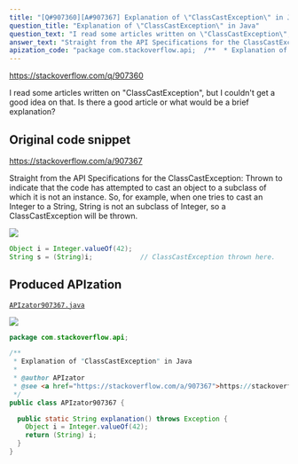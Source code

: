 ```yaml
---
title: "[Q#907360][A#907367] Explanation of \"ClassCastException\" in Java"
question_title: "Explanation of \"ClassCastException\" in Java"
question_text: "I read some articles written on \"ClassCastException\", but I couldn't get a good idea on that. Is there a good article or what would be a brief explanation?"
answer_text: "Straight from the API Specifications for the ClassCastException: Thrown to indicate that the code has   attempted to cast an object to a   subclass of which it is not an   instance. So, for example, when one tries to cast an Integer to a String, String is not an subclass of Integer, so a ClassCastException will be thrown."
apization_code: "package com.stackoverflow.api;  /**  * Explanation of \"ClassCastException\" in Java  *  * @author APIzator  * @see <a href=\"https://stackoverflow.com/a/907367\">https://stackoverflow.com/a/907367</a>  */ public class APIzator907367 {    public static String explanation() throws Exception {     Object i = Integer.valueOf(42);     return (String) i;   } }"
---
```


https://stackoverflow.com/q/907360

I read some articles written on &quot;ClassCastException&quot;, but I couldn&#x27;t get a good idea on that. Is there a good article or what would be a brief explanation?



## Original code snippet

https://stackoverflow.com/a/907367

Straight from the API Specifications for the ClassCastException:
Thrown to indicate that the code has
  attempted to cast an object to a
  subclass of which it is not an
  instance.
So, for example, when one tries to cast an Integer to a String, String is not an subclass of Integer, so a ClassCastException will be thrown.

<div class="code-logo"><img src="/stackoverflow.png" /></div>

```java
Object i = Integer.valueOf(42);
String s = (String)i;            // ClassCastException thrown here.
```

## Produced APIzation

[`APIzator907367.java`](https://github.com/pasqualesalza/apization-temp/raw/main/data/search/APIzator907367.java)

<div class="code-logo"><img src="/apizator.png" /></div>

```java
package com.stackoverflow.api;

/**
 * Explanation of "ClassCastException" in Java
 *
 * @author APIzator
 * @see <a href="https://stackoverflow.com/a/907367">https://stackoverflow.com/a/907367</a>
 */
public class APIzator907367 {

  public static String explanation() throws Exception {
    Object i = Integer.valueOf(42);
    return (String) i;
  }
}

```